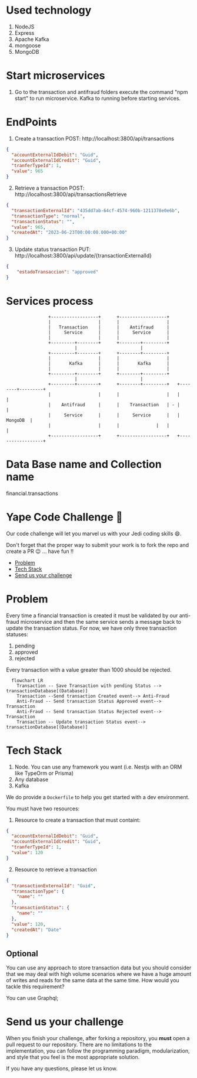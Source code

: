 # Used technology
<ol>
  <li>NodeJS</li>
  <li>Express</li>
  <li>Apache Kafka</li>
  <li>mongoose</li>
  <li>MongoDB</li> 
</ol>

# Start microservices
1. Go to the transaction and antifraud folders execute the command "npm start" to run microservice.
Kafka to running before starting services.

# EndPoints
1. Create a transaction
POST: http://localhost:3800/api/transactions
```json
{
  "accountExternalIdDebit": "Guid",
  "accountExternalIdCredit": "Guid",
  "tranferTypeId": 1,
  "value": 965
}
```

2. Retrieve a transaction
POST: http://localhost:3800/api/transactionsRetrieve
```json
{
  "transactionExternalId": "435dd7ab-64cf-4574-960b-1211378e0e6b",
  "transactionType": "normal",
  "transactionStatus": "",
  "value": 965,
  "createdAt": "2023-06-23T00:00:00.000+00:00"
}
```

3. Update status transaction
PUT: http://localhost:3800/api/update/{transactionExternalId}
```json
{
    "estadoTransaccion": "approved"
}
```

# Services process

                    +------------------+      +------------------+
                    |                  |      |                  |
                    |   Transaction    |      |    Antifraud     |
                    |     Service      |      |     Service      |
                    |                  |      |                  |
                    +---------+--------+      +--------+---------+
                              |                        |
                    +---------+--------+      +--------+---------+
                    |                  |      |                  |
                    |       Kafka      |      |       Kafka      |
                    |                  |      |                  |
                    +---------+--------+      +--------+---------+
                              |                        |
                    +---------+--------+      +--------+---------+   +--------+---------+
                    |                  |      |                  |   |			|
                    |    Antifraud     |      |    Transaction   | - |			|
                    |     Service      |      |     Service      |   |     MongoDB	|
                    |                  |      |           	 |   |			|
                    +------------------+      +------------------+   +------------------+
					

# Data Base name and Collection name
financial.transactions

# Yape Code Challenge :rocket:

Our code challenge will let you marvel us with your Jedi coding skills :smile:. 

Don't forget that the proper way to submit your work is to fork the repo and create a PR :wink: ... have fun !!

- [Problem](#problem)
- [Tech Stack](#tech_stack)
- [Send us your challenge](#send_us_your_challenge)

# Problem

Every time a financial transaction is created it must be validated by our anti-fraud microservice and then the same service sends a message back to update the transaction status.
For now, we have only three transaction statuses:

<ol>
  <li>pending</li>
  <li>approved</li>
  <li>rejected</li>  
</ol>

Every transaction with a value greater than 1000 should be rejected.

```mermaid
  flowchart LR
    Transaction -- Save Transaction with pending Status --> transactionDatabase[(Database)]
    Transaction --Send transaction Created event--> Anti-Fraud
    Anti-Fraud -- Send transaction Status Approved event--> Transaction
    Anti-Fraud -- Send transaction Status Rejected event--> Transaction
    Transaction -- Update transaction Status event--> transactionDatabase[(Database)]
```

# Tech Stack

<ol>
  <li>Node. You can use any framework you want (i.e. Nestjs with an ORM like TypeOrm or Prisma) </li>
  <li>Any database</li>
  <li>Kafka</li>    
</ol>

We do provide a `Dockerfile` to help you get started with a dev environment.

You must have two resources:

1. Resource to create a transaction that must containt:

```json
{
  "accountExternalIdDebit": "Guid",
  "accountExternalIdCredit": "Guid",
  "tranferTypeId": 1,
  "value": 120
}
```

2. Resource to retrieve a transaction

```json
{
  "transactionExternalId": "Guid",
  "transactionType": {
    "name": ""
  },
  "transactionStatus": {
    "name": ""
  },
  "value": 120,
  "createdAt": "Date"
}
```

## Optional

You can use any approach to store transaction data but you should consider that we may deal with high volume scenarios where we have a huge amount of writes and reads for the same data at the same time. How would you tackle this requirement?

You can use Graphql;

# Send us your challenge

When you finish your challenge, after forking a repository, you **must** open a pull request to our repository. There are no limitations to the implementation, you can follow the programming paradigm, modularization, and style that you feel is the most appropriate solution.

If you have any questions, please let us know.

